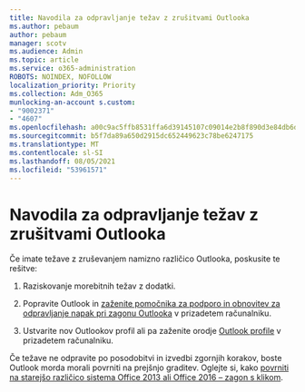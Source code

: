 ```yaml
---
title: Navodila za odpravljanje težav z zrušitvami Outlooka
ms.author: pebaum
author: pebaum
manager: scotv
ms.audience: Admin
ms.topic: article
ms.service: o365-administration
ROBOTS: NOINDEX, NOFOLLOW
localization_priority: Priority
ms.collection: Adm_O365
munlocking-an-account s.custom:
- "9002371"
- "4607"
ms.openlocfilehash: a00c9ac5ffb8531ffa6d39145107c09014e2b8f890d3e84db6d60fe74f7d5464
ms.sourcegitcommit: b5f7da89a650d2915dc652449623c78be6247175
ms.translationtype: MT
ms.contentlocale: sl-SI
ms.lasthandoff: 08/05/2021
ms.locfileid: "53961571"
---
```

# <a name="outlook-crash-troubleshooting-steps"></a>Navodila za odpravljanje težav z zrušitvami Outlooka

Če imate težave z zruševanjem namizno različico Outlooka, poskusite te rešitve:

1. Raziskovanje morebitnih težav z dodatki.

2. Popravite Outlook in [zaženite pomočnika za podporo in obnovitev za odpravljanje napak pri zagonu Outlooka](https://aka.ms/SaRA-OutlookWontStart) v prizadetem računalniku.

3. Ustvarite nov Outlookov profil ali pa zaženite orodje [Outlook profile](https://aka.ms/SaRA-OutlookSetupProfile) v prizadetem računalniku.

Če težave ne odpravite po posodobitvi in izvedbi zgornjih korakov, boste Outlook morda morali povrniti na prejšnjo graditev. Oglejte si, kako [povrniti na starejšo različico sistema Office 2013 ali Office 2016 – zagon s klikom](https://support.microsoft.com/help/2770432).
